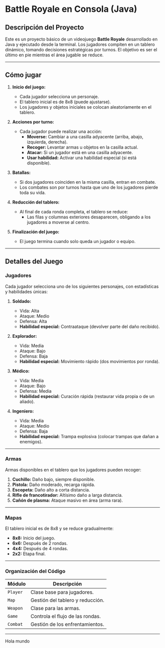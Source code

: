 # Battle Royale en Consola (Java)

## **Descripción del Proyecto**
Este es un proyecto básico de un videojuego **Battle Royale** desarrollado en Java y ejecutado desde la terminal. Los jugadores compiten en un tablero dinámico, tomando decisiones estratégicas por turnos. El objetivo es ser el último en pie mientras el área jugable se reduce.

---

## **Cómo jugar**
1. **Inicio del juego:**
   - Cada jugador selecciona un personaje.
   - El tablero inicial es de 8x8 (puede ajustarse).
   - Los jugadores y objetos iniciales se colocan aleatoriamente en el tablero.

2. **Acciones por turno:**
   - Cada jugador puede realizar una acción:
     - **Moverse:** Cambiar a una casilla adyacente (arriba, abajo, izquierda, derecha).
     - **Recoger:** Levantar armas u objetos en la casilla actual.
     - **Atacar:** Si un jugador está en una casilla adyacente.
     - **Usar habilidad:** Activar una habilidad especial (si está disponible).

3. **Batallas:**
   - Si dos jugadores coinciden en la misma casilla, entran en combate.
   - Los combates son por turnos hasta que uno de los jugadores pierde toda su vida.

4. **Reducción del tablero:**
   - Al final de cada ronda completa, el tablero se reduce:
     - Las filas y columnas exteriores desaparecen, obligando a los jugadores a moverse al centro.

5. **Finalización del juego:**
   - El juego termina cuando solo queda un jugador o equipo.

---

## **Detalles del Juego**

### **Jugadores**
Cada jugador selecciona uno de los siguientes personajes, con estadísticas y habilidades únicas:

1. **Soldado:**
   - Vida: Alta
   - Ataque: Medio
   - Defensa: Alta
   - **Habilidad especial:** Contraataque (devolver parte del daño recibido).

2. **Explorador:**
   - Vida: Media
   - Ataque: Bajo
   - Defensa: Baja
   - **Habilidad especial:** Movimiento rápido (dos movimientos por ronda).

3. **Médico:**
   - Vida: Media
   - Ataque: Bajo
   - Defensa: Media
   - **Habilidad especial:** Curación rápida (restaurar vida propia o de un aliado).

4. **Ingeniero:**
   - Vida: Media
   - Ataque: Medio
   - Defensa: Baja
   - **Habilidad especial:** Trampa explosiva (colocar trampas que dañan a enemigos).

---

### **Armas**
Armas disponibles en el tablero que los jugadores pueden recoger:

1. **Cuchillo:** Daño bajo, siempre disponible.
2. **Pistola:** Daño moderado, recarga rápida.
3. **Escopeta:** Daño alto a corta distancia.
4. **Rifle de francotirador:** Altísimo daño a larga distancia.
5. **Cañón de plasma:** Ataque masivo en área (arma rara).

---

### **Mapas**
El tablero inicial es de 8x8 y se reduce gradualmente:
- **8x8:** Inicio del juego.
- **6x6:** Después de 2 rondas.
- **4x4:** Después de 4 rondas.
- **2x2:** Etapa final.

---

### **Organización del Código**
| Módulo                 | Descripción                              |
|------------------------|------------------------------------------|
| `Player`               | Clase base para jugadores.               |
| `Map`                  | Gestión del tablero y reducción.         |
| `Weapon`               | Clase para las armas.                    |
| `Game`                 | Controla el flujo de las rondas.         |
| `Combat`               | Gestión de los enfrentamientos.          |

---

Hola mundo
